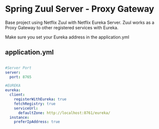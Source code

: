 # Spring Zuul Server - Proxy Gateway
Base project using Netflix Zuul with Netflix Eureka Server. Zuul works as a Proxy Gateway to other registered services with Eureka.

Make sure you set your Eureka address in the application.yml

## application.yml
```yml

#Server Port
server:
  port: 8765

#EUREKA
eureka:
  client:
    registerWithEureka: true
    fetchRegistry: true
    serviceUrl:
      defaultZone: http://localhost:8761/eureka/
  instance:
    preferIpAddress: true
```
